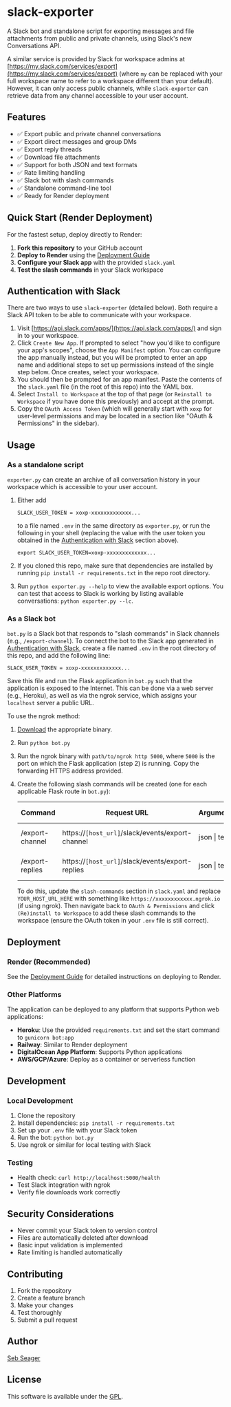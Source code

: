 # slack-exporter

A Slack bot and standalone script for exporting messages and file attachments from public and private channels, using Slack's new Conversations API.

A similar service is provided by Slack for workspace admins at [https://my.slack.com/services/export](https://my.slack.com/services/export) (where `my` can be replaced with your full workspace name to refer to a workspace different than your default). However, it can only access public channels, while `slack-exporter` can retrieve data from any channel accessible to your user account.

## Features

- ✅ Export public and private channel conversations
- ✅ Export direct messages and group DMs
- ✅ Export reply threads
- ✅ Download file attachments
- ✅ Support for both JSON and text formats
- ✅ Rate limiting handling
- ✅ Slack bot with slash commands
- ✅ Standalone command-line tool
- ✅ Ready for Render deployment

## Quick Start (Render Deployment)

For the fastest setup, deploy directly to Render:

1. **Fork this repository** to your GitHub account
2. **Deploy to Render** using the [Deployment Guide](DEPLOYMENT.md)
3. **Configure your Slack app** with the provided `slack.yaml`
4. **Test the slash commands** in your Slack workspace

## Authentication with Slack

There are two ways to use `slack-exporter` (detailed below). Both require a Slack API token to be able to communicate with your workspace.

1. Visit [https://api.slack.com/apps/](https://api.slack.com/apps/) and sign in to your workspace.
2. Click `Create New App`. If prompted to select "how you'd like to configure your app's scopes", choose the `App Manifest` option. You can configure the app manually instead, but you will be prompted to enter an app name and additional steps to set up permissions instead of the single step below. Once creates, select your workspace.
3. You should then be prompted for an app manifest. Paste the contents of the `slack.yaml` file (in the root of this repo) into the YAML box.
4. Select `Install to Workspace` at the top of that page (or `Reinstall to Workspace` if you have done this previously) and accept at the prompt.
5. Copy the `OAuth Access Token` (which will generally start with `xoxp` for user-level permissions and may be located in a section like "OAuth & Permissions" in the sidebar).

## Usage

### As a standalone script

`exporter.py` can create an archive of all conversation history in your workspace which is accessible to your user account.

1. Either add 

    ```text
    SLACK_USER_TOKEN = xoxp-xxxxxxxxxxxxx...
    ```
    
    to a file named `.env` in the same directory as `exporter.py`, or run the following in your shell (replacing the value with the user token you obtained in the [Authentication with Slack](#authentication-with-slack) section above).

    ```shell script
    export SLACK_USER_TOKEN=xoxp-xxxxxxxxxxxxx...
    ```

2. If you cloned this repo, make sure that dependencies are installed by running `pip install -r requirements.txt` in the repo root directory.
3. Run `python exporter.py --help` to view the available export options. You can test that access to Slack is working by listing available conversations: `python exporter.py --lc`.

### As a Slack bot

`bot.py` is a Slack bot that responds to "slash commands" in Slack channels (e.g., `/export-channel`). To connect the bot to the Slack app generated in [Authentication with Slack](#authentication-with-slack), create a file named `.env` in the root directory of this repo, and add the following line:

```text
SLACK_USER_TOKEN = xoxp-xxxxxxxxxxxxx...
``` 

Save this file and run the Flask application in `bot.py` such that the application is exposed to the Internet. This can be done via a web server (e.g., Heroku), as well as via the ngrok service, which assigns your `localhost` server a public URL.

To use the ngrok method:

1. [Download](https://ngrok.com/download) the appropriate binary.
2. Run `python bot.py`
3. Run the ngrok binary with `path/to/ngrok http 5000`, where `5000` is the port on which the Flask application (step 2) is running. Copy the forwarding HTTPS address provided.

4. Create the following slash commands will be created (one for each applicable Flask route in `bot.py`):

    | Command         | Request URL                               | Arguments    | Example Usage        |
    |-----------------|-------------------------------------------|--------------|----------------------|
    | /export-channel | https://`[host_url]`/slack/events/export-channel | json \| text | /export-channel text |
    | /export-replies | https://`[host_url]`/slack/events/export-replies | json \| text | /export-replies json |

    To do this, update the `slash-commands` section in `slack.yaml` and replace `YOUR_HOST_URL_HERE` with something like `https://xxxxxxxxxxxx.ngrok.io` (if using ngrok). Then navigate back to `OAuth & Permissions` and click `(Re)install to Workspace` to add these slash commands to the workspace (ensure the OAuth token in your `.env` file is still correct).

## Deployment

### Render (Recommended)

See the [Deployment Guide](DEPLOYMENT.md) for detailed instructions on deploying to Render.

### Other Platforms

The application can be deployed to any platform that supports Python web applications:

- **Heroku**: Use the provided `requirements.txt` and set the start command to `gunicorn bot:app`
- **Railway**: Similar to Render deployment
- **DigitalOcean App Platform**: Supports Python applications
- **AWS/GCP/Azure**: Deploy as a container or serverless function

## Development

### Local Development

1. Clone the repository
2. Install dependencies: `pip install -r requirements.txt`
3. Set up your `.env` file with your Slack token
4. Run the bot: `python bot.py`
5. Use ngrok or similar for local testing with Slack

### Testing

- Health check: `curl http://localhost:5000/health`
- Test Slack integration with ngrok
- Verify file downloads work correctly

## Security Considerations

- Never commit your Slack token to version control
- Files are automatically deleted after download
- Basic input validation is implemented
- Rate limiting is handled automatically

## Contributing

1. Fork the repository
2. Create a feature branch
3. Make your changes
4. Test thoroughly
5. Submit a pull request

## Author

[Seb Seager](https://github.com/sebseager)

## License

This software is available under the [GPL](LICENSE).
